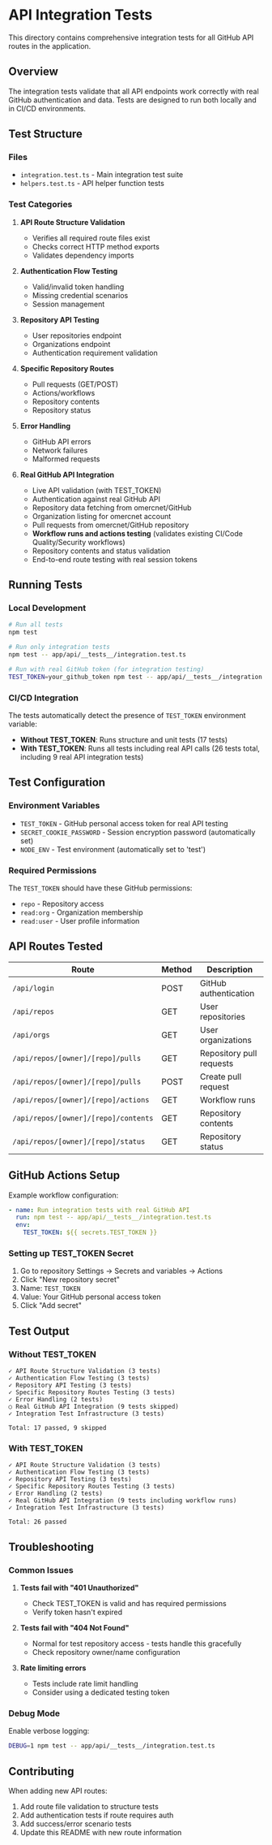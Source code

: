 # API Integration Tests

This directory contains comprehensive integration tests for all GitHub API routes in the application.

## Overview

The integration tests validate that all API endpoints work correctly with real GitHub authentication and data. Tests are designed to run both locally and in CI/CD environments.

## Test Structure

### Files
- `integration.test.ts` - Main integration test suite
- `helpers.test.ts` - API helper function tests

### Test Categories

1. **API Route Structure Validation**
   - Verifies all required route files exist
   - Checks correct HTTP method exports
   - Validates dependency imports

2. **Authentication Flow Testing**
   - Valid/invalid token handling
   - Missing credential scenarios
   - Session management

3. **Repository API Testing**
   - User repositories endpoint
   - Organizations endpoint
   - Authentication requirement validation

4. **Specific Repository Routes**
   - Pull requests (GET/POST)
   - Actions/workflows
   - Repository contents
   - Repository status

5. **Error Handling**
   - GitHub API errors
   - Network failures
   - Malformed requests

6. **Real GitHub API Integration**
   - Live API validation (with TEST_TOKEN)
   - Authentication against real GitHub API
   - Repository data fetching from omercnet/GitHub
   - Organization listing for omercnet account
   - Pull requests from omercnet/GitHub repository
   - **Workflow runs and actions testing** (validates existing CI/Code Quality/Security workflows)
   - Repository contents and status validation
   - End-to-end route testing with real session tokens

## Running Tests

### Local Development

```bash
# Run all tests
npm test

# Run only integration tests
npm test -- app/api/__tests__/integration.test.ts

# Run with real GitHub token (for integration testing)
TEST_TOKEN=your_github_token npm test -- app/api/__tests__/integration.test.ts
```

### CI/CD Integration

The tests automatically detect the presence of `TEST_TOKEN` environment variable:

- **Without TEST_TOKEN**: Runs structure and unit tests (17 tests)
- **With TEST_TOKEN**: Runs all tests including real API calls (26 tests total, including 9 real API integration tests)

## Test Configuration

### Environment Variables

- `TEST_TOKEN` - GitHub personal access token for real API testing
- `SECRET_COOKIE_PASSWORD` - Session encryption password (automatically set)
- `NODE_ENV` - Test environment (automatically set to 'test')

### Required Permissions

The `TEST_TOKEN` should have these GitHub permissions:
- `repo` - Repository access
- `read:org` - Organization membership
- `read:user` - User profile information

## API Routes Tested

| Route | Method | Description |
|-------|---------|-------------|
| `/api/login` | POST | GitHub authentication |
| `/api/repos` | GET | User repositories |
| `/api/orgs` | GET | User organizations |
| `/api/repos/[owner]/[repo]/pulls` | GET | Repository pull requests |
| `/api/repos/[owner]/[repo]/pulls` | POST | Create pull request |
| `/api/repos/[owner]/[repo]/actions` | GET | Workflow runs |
| `/api/repos/[owner]/[repo]/contents` | GET | Repository contents |
| `/api/repos/[owner]/[repo]/status` | GET | Repository status |

## GitHub Actions Setup

Example workflow configuration:

```yaml
- name: Run integration tests with real GitHub API
  run: npm test -- app/api/__tests__/integration.test.ts
  env:
    TEST_TOKEN: ${{ secrets.TEST_TOKEN }}
```

### Setting up TEST_TOKEN Secret

1. Go to repository Settings → Secrets and variables → Actions
2. Click "New repository secret"
3. Name: `TEST_TOKEN`
4. Value: Your GitHub personal access token
5. Click "Add secret"

## Test Output

### Without TEST_TOKEN
```
✓ API Route Structure Validation (3 tests)
✓ Authentication Flow Testing (3 tests)
✓ Repository API Testing (3 tests)
✓ Specific Repository Routes Testing (3 tests)
✓ Error Handling (2 tests)
○ Real GitHub API Integration (9 tests skipped)
✓ Integration Test Infrastructure (3 tests)

Total: 17 passed, 9 skipped
```

### With TEST_TOKEN
```
✓ API Route Structure Validation (3 tests)
✓ Authentication Flow Testing (3 tests)
✓ Repository API Testing (3 tests)
✓ Specific Repository Routes Testing (3 tests)
✓ Error Handling (2 tests)
✓ Real GitHub API Integration (9 tests including workflow runs)
✓ Integration Test Infrastructure (3 tests)

Total: 26 passed
```

## Troubleshooting

### Common Issues

1. **Tests fail with "401 Unauthorized"**
   - Check TEST_TOKEN is valid and has required permissions
   - Verify token hasn't expired

2. **Tests fail with "404 Not Found"**
   - Normal for test repository access - tests handle this gracefully
   - Check repository owner/name configuration

3. **Rate limiting errors**
   - Tests include rate limit handling
   - Consider using a dedicated testing token

### Debug Mode

Enable verbose logging:

```bash
DEBUG=1 npm test -- app/api/__tests__/integration.test.ts
```

## Contributing

When adding new API routes:

1. Add route file validation to structure tests
2. Add authentication tests if route requires auth
3. Add success/error scenario tests
4. Update this README with new route information